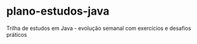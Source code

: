 # plano-estudos-java
Trilha de estudos em Java - evolução semanal com exercícios e desafios práticos
